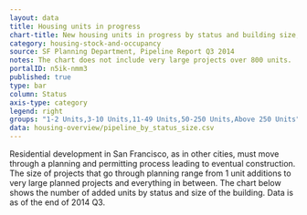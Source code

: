```yaml
---
layout: data
title: Housing units in progress
chart-title: New housing units in progress by status and building size, 2014 Q3
category: housing-stock-and-occupancy
source: SF Planning Department, Pipeline Report Q3 2014
notes: The chart does not include very large projects over 800 units.
portalID: n5ik-nmm3
published: true
type: bar
column: Status
axis-type: category
legend: right
groups: "1-2 Units,3-10 Units,11-49 Units,50-250 Units,Above 250 Units"
data: housing-overview/pipeline_by_status_size.csv
---
```

Residential development in San Francisco, as in other cities, must move through a planning and permitting process leading to eventual construction. The size of projects that go through planning range from 1 unit additions to very large planned projects and everything in between. The chart below shows the number of added units by status and size of the building. Data is as of the end of 2014 Q3.
